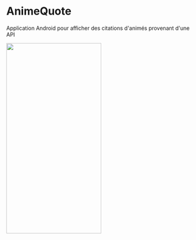 # AnimeQuote
Application Android pour afficher des citations d'animés provenant d'une API


<img
  src="https://user-images.githubusercontent.com/23552990/180435099-c1aa06bf-4437-40bc-a0d5-cb118c5e7897.gif"
  width="250"
  height="500"
/>
